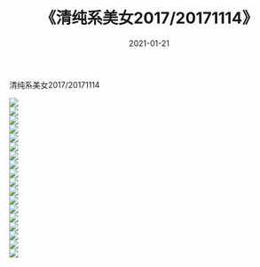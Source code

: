 ﻿---
layout: post
title:  《清纯系美女2017/20171114》
date:   2021-01-21
img: http://pic.660000.xyz/1:/清纯系美女/2017/20171114/000.jpg
categories: [美女, 清纯, 唯美]
---

清纯系美女2017/20171114

 ![](http://pic.660000.xyz/1:/清纯系美女/2017/20171114/001.jpg) <br>![](http://pic.660000.xyz/1:/清纯系美女/2017/20171114/002.jpg) <br>![](http://pic.660000.xyz/1:/清纯系美女/2017/20171114/003.jpg) <br>![](http://pic.660000.xyz/1:/清纯系美女/2017/20171114/004.jpg) <br>![](http://pic.660000.xyz/1:/清纯系美女/2017/20171114/005.jpg) <br>![](http://pic.660000.xyz/1:/清纯系美女/2017/20171114/006.jpg) <br>![](http://pic.660000.xyz/1:/清纯系美女/2017/20171114/007.jpg) <br>![](http://pic.660000.xyz/1:/清纯系美女/2017/20171114/008.jpg) <br>![](http://pic.660000.xyz/1:/清纯系美女/2017/20171114/009.jpg) <br>![](http://pic.660000.xyz/1:/清纯系美女/2017/20171114/010.jpg) <br>![](http://pic.660000.xyz/1:/清纯系美女/2017/20171114/011.jpg) <br>![](http://pic.660000.xyz/1:/清纯系美女/2017/20171114/012.jpg) <br>![](http://pic.660000.xyz/1:/清纯系美女/2017/20171114/013.jpg) <br>![](http://pic.660000.xyz/1:/清纯系美女/2017/20171114/014.jpg) <br>![](http://pic.660000.xyz/1:/清纯系美女/2017/20171114/015.jpg) <br>![](http://pic.660000.xyz/1:/清纯系美女/2017/20171114/016.jpg) <br>![](http://pic.660000.xyz/1:/清纯系美女/2017/20171114/017.jpg) <br>![](http://pic.660000.xyz/1:/清纯系美女/2017/20171114/018.jpg) <br>